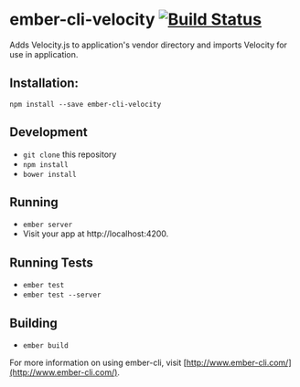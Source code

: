 # ember-cli-velocity [![Build Status](https://travis-ci.org/taras/ember-cli-velocity.svg)](https://travis-ci.org/taras/ember-cli-velocity)

Adds Velocity.js to application's vendor directory and imports Velocity for use in application.

## Installation: 

`npm install --save ember-cli-velocity`

## Development

* `git clone` this repository
* `npm install`
* `bower install`

## Running

* `ember server`
* Visit your app at http://localhost:4200.

## Running Tests

* `ember test`
* `ember test --server`

## Building

* `ember build`

For more information on using ember-cli, visit [http://www.ember-cli.com/](http://www.ember-cli.com/).
